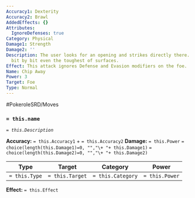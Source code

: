 ```yaml
---
Accuracy1: Dexterity
Accuracy2: Brawl
AddedEffects: {}
Attributes:
  IgnoreDefenses: true
Category: Physical
Damage1: Strength
Damage2: ''
Description: The user looks for an opening and strikes directly there. It nibbles
  bit by bit even the toughest of surfaces.
Effect: This attack ignores Defense and Evasion modifiers on the foe.
Name: Chip Away
Power: 3
Target: Foe
Type: Normal
---
```


#PokeroleSRD/Moves

### `= this.name`
*`= this.Description`*

**Accuracy:** `= this.Accuracy1` + `= this.Accuracy2`
**Damage:** `= this.Power` `= choice(length(this.Damage1)=0, "","\+ "+ this.Damage1)` `= choice(length(this.Damage2)=0, "","\+ "+ this.Damage2)`

| Type          | Target          | Category          | Power          |
| ------------- | --------------- | ----------------  | -------------- |
| `= this.Type` | `= this.Target` | `= this.Category` | `= this.Power` | 

**Effect:** `= this.Effect`